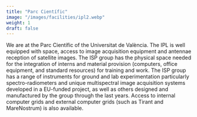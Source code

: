 ```yaml
---
title: "Parc Científic"
image: "/images/facilities/ipl2.webp"
weight: 1
draft: false
---
```


We are at the Parc Científic of the Universitat de València. The IPL is well equipped with space, access to image acquisition equipment and antennae reception of satellite images. The ISP group has the physical space needed for the integration of interns and material provision (computers, office equipment, and standard resources) for training and work. The ISP group has a range of instruments for ground and lab experimentation particularly spectro-radiometers and unique multispectral image acquisition systems developed in a EU-funded project, as well as others designed and manufactured by the group through the last years. Access to internal computer grids and external computer grids (such as Tirant and MareNostrum) is also available.

